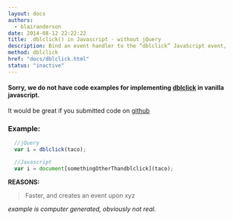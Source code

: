 ```yaml
---
layout: docs
authors:
  - blairanderson
date: 2014-08-12 22:22:22
title: .dblclick() in Javascript - without jQuery
description: Bind an event handler to the “dblclick” JavaScript event, or trigger that event on an element.
method: dblclick
href: "docs/dblclick.html"
status: "inactive"
---
```


#### Sorry, we do not have code examples for implementing [dblclick](http://api.jquery.com/dblclick/) in vanilla javascript.

It would be great if you submitted code on [github](https://github.com/blairanderson/without-jquery/blob/master/docs/dblclick.md)

### Example:

```javascript
  //jQuery
  var i = dblclick(taco);

  //Javascript
  var i = document[somethingOtherThandblclick](taco);

```

**REASONS:**
> Faster, and creates an event upon xyz

*example is computer generated, obviously not real.*
